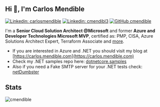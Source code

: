 <a rel="me" href="https://mastodon.online/@cmendibl3"></a>

## Hi 👋, I'm **Carlos Mendible**

[![Linkedin: carlosmendible](https://img.shields.io/badge/-carlosmendible-blue?style=flat-square&logo=Linkedin&logoColor=white&link=https://www.linkedin.com/in/carlosmendible)](https://www.linkedin.com/in/carlosmendible/)
[![Linkedin: cmendibl3](https://img.shields.io/badge/-cmendibl3-blue?style=flat-square&logo=Twitter&logoColor=white&link=https://twitter.com/cmendibl3)](https://twitter.com/cmendibl3)
[![GitHub cmendible](https://img.shields.io/github/followers/cmendible?label=follow&style=social)](https://github.com/cmendible)

I'm a **Senior Cloud Solution Architect @Microsoft** and former **Azure and Developer Technologies Microsoft MVP**, certified as: PMP, CISA, Azure Solutions Architect Expert, Terraform Associate and [more](https://www.credly.com/users/carlos-mendible/badges).

* If you are interested in Azure and .NET you should visit my blog at [https://carlos.mendible.com](https://carlos.mendible.com)
* Check my .NET samples repo here: [dotnetcore.samples](https://github.com/cmendible/dotnetcore.samples)
* Also if you need a Fake SMTP server for your .NET tests check: [netDumbster](https://github.com/cmendible/netdumbster)

## Stats

![cmendible](https://github-readme-stats.vercel.app/api?username=cmendible&count_private=true")

